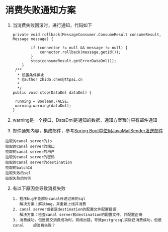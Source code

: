 # 消费失败通知方案

1. 当消费失败回滚时，进行通知，代码如下

   ```
   private void rollback(MessageConsumer.ConsumeResult consumeResult, Message message) {

           if (connector != null && message != null) {
               connector.rollback(message.getId());
           }
           stop(consumeResult.getErrorDataDml());
       }
    /**
     * 设置条件停止
     * @author zhida.chen@ttpai.cn
     *
     */
   public void stop(DataDml dataDml) {

   	running = Boolean.FALSE;
   	warning.warning(dataDml);
   }
   ```

2. warning是一个接口，DataDml是通知的数据，通知方案暂时只有邮件通知

3. 邮件通知内容，集成邮件，参考[Spring Boot中使用JavaMailSender发送邮件](http://blog.didispace.com/springbootmailsender/)

```
拉取的canal server的ip
拉取的canal server的端口
拉取的canal server的用户
拉取的canal server的密码
拉取的canal server的destination
拉取的batchId
拉取失败的sql
拉取失败的时间
```

2. 有以下原因会导致消费失败

   ```
   1. 程序bug不能解析canal传递过来的sql
      解决方案：解决bug，并重新上线并消费
   2. canal server或者是destination的配置文件配置错误
      解决方案：检查canal server和destination的配置文件，并配置正确
   3. 消费成功，但是提交消费成功时，网络出错，导致postgresql实际已消费成功，但是canal    却消费失败？
   ```